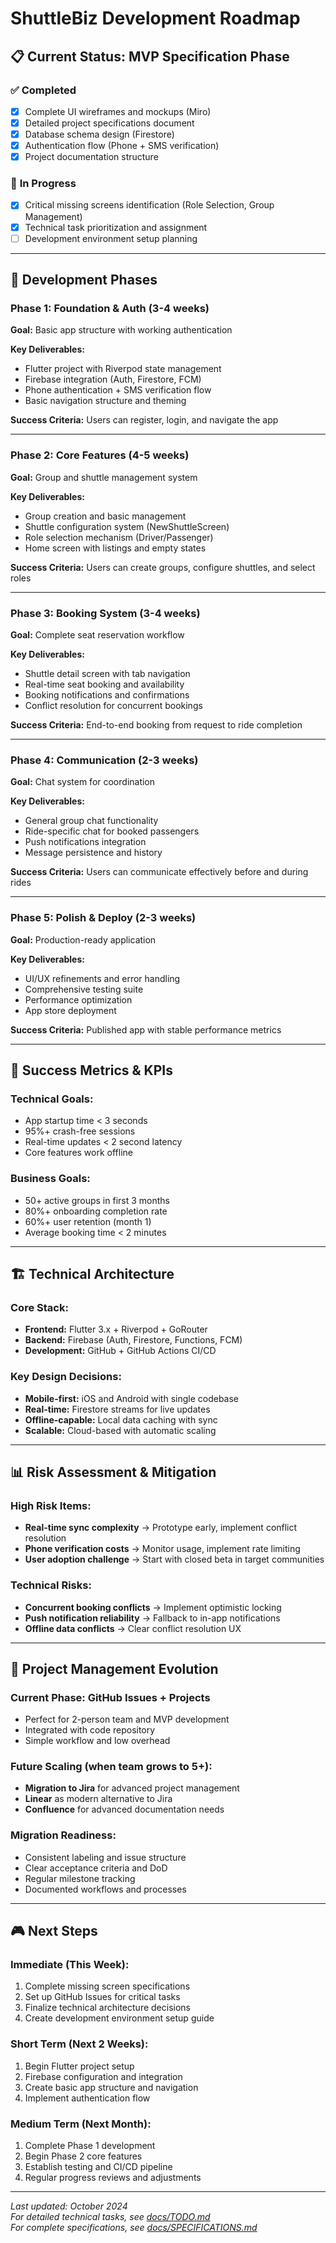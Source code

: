 # ShuttleBiz Development Roadmap

## 📋 Current Status: MVP Specification Phase

### ✅ **Completed**

- [x] Complete UI wireframes and mockups (Miro)
- [x] Detailed project specifications document
- [x] Database schema design (Firestore)
- [x] Authentication flow (Phone + SMS verification)
- [x] Project documentation structure

### 🔄 **In Progress**

- [x] Critical missing screens identification (Role Selection, Group Management)
- [x] Technical task prioritization and assignment
- [ ] Development environment setup planning

---

## 📅 **Development Phases**

### **Phase 1: Foundation & Auth (3-4 weeks)**

**Goal:** Basic app structure with working authentication

**Key Deliverables:**

- Flutter project with Riverpod state management
- Firebase integration (Auth, Firestore, FCM)
- Phone authentication + SMS verification flow
- Basic navigation structure and theming

**Success Criteria:** Users can register, login, and navigate the app

---

### **Phase 2: Core Features (4-5 weeks)**

**Goal:** Group and shuttle management system

**Key Deliverables:**

- Group creation and basic management
- Shuttle configuration system (NewShuttleScreen)
- Role selection mechanism (Driver/Passenger)
- Home screen with listings and empty states

**Success Criteria:** Users can create groups, configure shuttles, and select roles

---

### **Phase 3: Booking System (3-4 weeks)**

**Goal:** Complete seat reservation workflow

**Key Deliverables:**

- Shuttle detail screen with tab navigation
- Real-time seat booking and availability
- Booking notifications and confirmations
- Conflict resolution for concurrent bookings

**Success Criteria:** End-to-end booking from request to ride completion

---

### **Phase 4: Communication (2-3 weeks)**

**Goal:** Chat system for coordination

**Key Deliverables:**

- General group chat functionality
- Ride-specific chat for booked passengers
- Push notifications integration
- Message persistence and history

**Success Criteria:** Users can communicate effectively before and during rides

---

### **Phase 5: Polish & Deploy (2-3 weeks)**

**Goal:** Production-ready application

**Key Deliverables:**

- UI/UX refinements and error handling
- Comprehensive testing suite
- Performance optimization
- App store deployment

**Success Criteria:** Published app with stable performance metrics

---

## 🎯 **Success Metrics & KPIs**

### **Technical Goals:**

- App startup time < 3 seconds
- 95%+ crash-free sessions
- Real-time updates < 2 second latency
- Core features work offline

### **Business Goals:**

- 50+ active groups in first 3 months
- 80%+ onboarding completion rate
- 60%+ user retention (month 1)
- Average booking time < 2 minutes

---

## 🏗️ **Technical Architecture**

### **Core Stack:**

- **Frontend:** Flutter 3.x + Riverpod + GoRouter
- **Backend:** Firebase (Auth, Firestore, Functions, FCM)
- **Development:** GitHub + GitHub Actions CI/CD

### **Key Design Decisions:**

- **Mobile-first:** iOS and Android with single codebase
- **Real-time:** Firestore streams for live updates
- **Offline-capable:** Local data caching with sync
- **Scalable:** Cloud-based with automatic scaling

---

## 📊 **Risk Assessment & Mitigation**

### **High Risk Items:**

- **Real-time sync complexity** → Prototype early, implement conflict resolution
- **Phone verification costs** → Monitor usage, implement rate limiting
- **User adoption challenge** → Start with closed beta in target communities

### **Technical Risks:**

- **Concurrent booking conflicts** → Implement optimistic locking
- **Push notification reliability** → Fallback to in-app notifications
- **Offline data conflicts** → Clear conflict resolution UX

---

## 🔄 **Project Management Evolution**

### **Current Phase: GitHub Issues + Projects**

- Perfect for 2-person team and MVP development
- Integrated with code repository
- Simple workflow and low overhead

### **Future Scaling (when team grows to 5+):**

- **Migration to Jira** for advanced project management
- **Linear** as modern alternative to Jira
- **Confluence** for advanced documentation needs

### **Migration Readiness:**

- Consistent labeling and issue structure
- Clear acceptance criteria and DoD
- Regular milestone tracking
- Documented workflows and processes

---

## 🎮 **Next Steps**

### **Immediate (This Week):**

1. Complete missing screen specifications
2. Set up GitHub Issues for critical tasks
3. Finalize technical architecture decisions
4. Create development environment setup guide

### **Short Term (Next 2 Weeks):**

1. Begin Flutter project setup
2. Firebase configuration and integration
3. Create basic app structure and navigation
4. Implement authentication flow

### **Medium Term (Next Month):**

1. Complete Phase 1 development
2. Begin Phase 2 core features
3. Establish testing and CI/CD pipeline
4. Regular progress reviews and adjustments

---

_Last updated: October 2024_  
_For detailed technical tasks, see [docs/TODO.md](docs/TODO.md)_  
_For complete specifications, see [docs/SPECIFICATIONS.md](docs/SPECIFICATIONS.md)_
